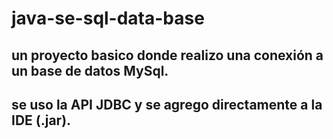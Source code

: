 ﻿# java-se-sql-data-base
 ## un proyecto basico donde realizo una conexión a un base de datos MySql.
 ## se uso la API JDBC y se agrego directamente a la IDE (.jar). 
